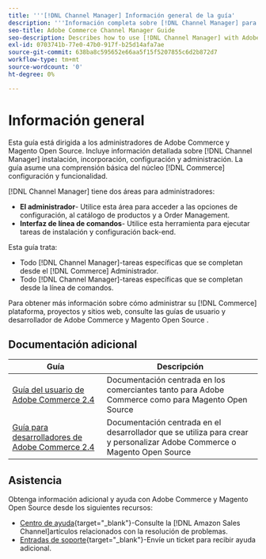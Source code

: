 ```yaml
---
title: '''[!DNL Channel Manager] Información general de la guía'
description: '''Información completa sobre [!DNL Channel Manager] para administradores de Adobe Commerce y Magento Open Source, incluida la instalación y la incorporación."'
seo-title: Adobe Commerce Channel Manager Guide
seo-description: Describes how to use [!DNL Channel Manager] with Adobe Commerce or Magento Open Source.
exl-id: 0703741b-77e0-47b0-917f-b25d14afa7ae
source-git-commit: 638ba8c595652e66aa5f15f5207855c6d2b872d7
workflow-type: tm+mt
source-wordcount: '0'
ht-degree: 0%

---
```



# Información general

Esta guía está dirigida a los administradores de Adobe Commerce y Magento Open Source. Incluye información detallada sobre [!DNL Channel Manager] instalación, incorporación, configuración y administración. La guía asume una comprensión básica del núcleo [!DNL Commerce] configuración y funcionalidad.

[!DNL Channel Manager] tiene dos áreas para administradores:

* **El administrador**- Utilice esta área para acceder a las opciones de configuración, al catálogo de productos y a Order Management.
* **Interfaz de línea de comandos**- Utilice esta herramienta para ejecutar tareas de instalación y configuración back-end.

Esta guía trata:

* Todo [!DNL Channel Manager]-tareas específicas que se completan desde el [!DNL Commerce] Administrador.
* Todo [!DNL Channel Manager]-tareas específicas que se completan desde la línea de comandos.

Para obtener más información sobre cómo administrar su [!DNL Commerce] plataforma, proyectos y sitios web, consulte las guías de usuario y desarrollador de Adobe Commerce y Magento Open Source .

## Documentación adicional

| Guía | Descripción |
|----------------------------------------------------------------------|----------------------------------------------------------------------------------------------------|
| [Guía del usuario de Adobe Commerce 2.4](https://docs.magento.com/user-guide) | Documentación centrada en los comerciantes tanto para Adobe Commerce como para Magento Open Source |
| [Guía para desarrolladores de Adobe Commerce 2.4](https://devdocs.magento.com) | Documentación centrada en el desarrollador que se utiliza para crear y personalizar Adobe Commerce o Magento Open Source |

## Asistencia

Obtenga información adicional y ayuda con Adobe Commerce y Magento Open Source desde los siguientes recursos:

* [Centro de ayuda](https://support.magento.com/hc/en-us){target=&quot;_blank&quot;}-Consulte la [!DNL Amazon Sales Channel]artículos relacionados con la resolución de problemas.
* [Entradas de soporte](https://support.magento.com/hc/en-us/articles/360000913794#submit-ticket){target=&quot;_blank&quot;}-Envíe un ticket para recibir ayuda adicional.
